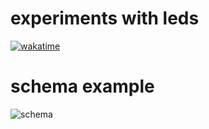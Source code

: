 # experiments with leds 

[![wakatime](https://wakatime.com/badge/github/bomzheg/Leds.svg)](https://wakatime.com/badge/github/bomzheg/Leds)

# schema example
![schema](docs/schema.svg)
